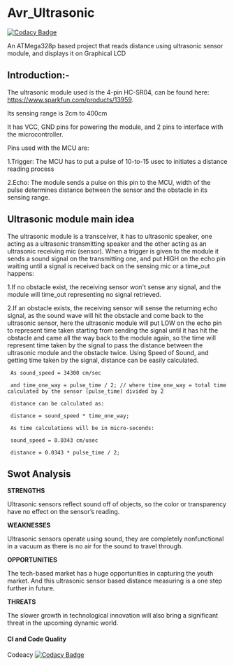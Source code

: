 # Avr_Ultrasonic

[![Codacy Badge](https://api.codacy.com/project/badge/Grade/2b3a1bd3ed7643369abfaa3c365d12ed)](https://app.codacy.com/gh/8901086020/M2-Embedded_Distance-Measuring?utm_source=github.com&utm_medium=referral&utm_content=8901086020/M2-Embedded_Distance-Measuring&utm_campaign=Badge_Grade_Settings)

  An ATMega328p based project that reads distance using ultrasonic sensor module, and displays it on Graphical LCD
## Introduction:-   
   The ultrasonic module used is the 4-pin HC-SR04, can be found here: https://www.sparkfun.com/products/13959.

   Its sensing range is 2cm to 400cm

   It has VCC, GND pins for powering the module, and 2 pins to interface with the microcontroller.

   Pins used with the MCU are:

   1.Trigger: The MCU has to put a pulse of 10-to-15 usec to initiates a distance reading process

   2.Echo: The module sends a pulse on this pin to the MCU, width of the pulse determines distance between the sensor and the obstacle in its sensing range.

## Ultrasonic module main idea
   The ultrasonic module is a transceiver, it has to ultrasonic speaker, one acting as a ultrasonic transmitting speaker and the other acting as an ultrasonic receiving mic        (sensor). When a trigger is given to the module it sends a sound signal on the transmitting one, and put HIGH on the echo pin waiting until a signal is received back on the      sensing mic or a time_out happens:

   1.If no obstacle exist, the receiving sensor won't sense any signal, and the module will time_out representing no signal retrieved.

   2.If an obstacle exists, the receiving sensor will sense the returning echo signal, as the sound wave will hit the obstacle and come back to the ultrasonic sensor, here the        ultrasonic module will put LOW on the echo pin to represent time taken starting from sending the signal until it has hit the obstacle and came all the way back to the            module again, so the time will represent time taken by the signal to pass the distance between the ultrasonic module and the obstacle twice. Using Speed of Sound, and            getting time taken by the signal, distance can be easily calculated.

     As sound_speed = 34300 cm/sec

     and time_one_way = pulse_time / 2; // where time_one_way = total time calculated by the sensor (pulse_time) divided by 2

     distance can be calculated as:

     distance = sound_speed * time_one_way;

     As time calculations will be in micro-seconds:

     sound_speed = 0.0343 cm/usec

     distance = 0.0343 * pulse_time / 2;

## Swot Analysis

 
**STRENGTHS**   
  
   Ultrasonic sensors reflect sound off of objects, so the color or transparency have no effect on the sensor’s reading.
  
**WEAKNESSES**  

   Ultrasonic sensors operate using sound, they are completely nonfunctional in a vacuum as there is no air for the sound to travel through.

**OPPORTUNITIES**    

  The tech-based market has a huge opportunities in capturing the youth market. And this ultrasonic sensor based distance measuring is a one step further in future.


**THREATS**  

  The slower growth in technological innovation will also bring a significant threat in the upcoming dynamic world.

#### CI and Code Quality

Codeacy [![Codacy Badge](https://app.codacy.com/project/badge/Grade/a1d7b4943f0043759d5dfcf2d8fdbc73)](https://www.codacy.com/gh/8901086020/M2-Embedded_Distance-Measuring/dashboard?utm_source=github.com&amp;utm_medium=referral&amp;utm_content=8901086020/M2-Embedded_Distance-Measuring&amp;utm_campaign=Badge_Grade)

